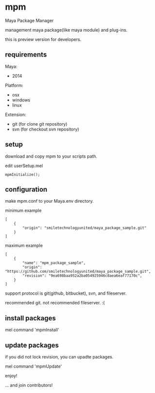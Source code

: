mpm
===

Maya Package Manager

management maya package(like maya module) and plug-ins.

this is preview version for developers.


requirements
------------

Maya:

* 2014

Platform:

* osx
* windows
* linux

Extension:

* git (for clone git repository)
* svn (for checkout svn repository)

setup
-----

download and copy mpm to your scripts path.

edit userSetup.mel

```
mpmInitialize();
```


configuration
-------------

make mpm.conf to your Maya.env directory.

minimum example

```
[
    {
		"origin": "smiletechnologyunited/maya_package_sample.git"
    }
]
```

maximum example 
```
[
    {
		"name": "mpm_package_sample",
		"origin": "https://github.com/smiletechnologyunited/maya_package_sample.git",
		"revision": "9ea698baa952a2ba054925946c8aea6eaf77170c",
    }
]
```

support protocol is git(github, bitbucket), svn, and fileserver.

recommended git.
not recommended fileserver. :(

install packages
----------------

mel command 'mpmInstall'

update packages
---------------

if you did not lock revision, you can upadte packages.

mel command 'mpmUpdate'






enjoy!

... and join contributors!


